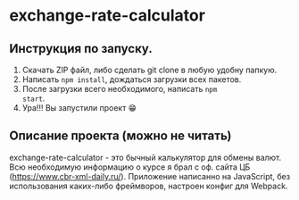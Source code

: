 # exchange-rate-calculator
## Инструкция по запуску.
1) Скачать ZIP файл, либо сделать git clone в любую удобну папкую.
2) Написать <code>npm install</code>, дождаться загрузки всех пакетов.
3) После загрузки всего необходимого, написать <code>npm start</code>.
4) Ура!!! Вы запустили проект 😁

## Описание проекта (можно не читать)
exchange-rate-calculator - это бычный калькулятор для обмены валют. Всю необходимую информацию о курсе я брал с оф. сайта ЦБ (https://www.cbr-xml-daily.ru/).
Приложение написанно на JavaScript, без использования каких-либо фреймворов, настроен конфиг для Webpack.
